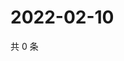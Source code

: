 # 2022-02-10

共 0 条

<!-- BEGIN WEIBO -->
<!-- 最后更新时间 Thu Feb 10 2022 09:54:57 GMT+0800 (China Standard Time) -->

<!-- END WEIBO -->
